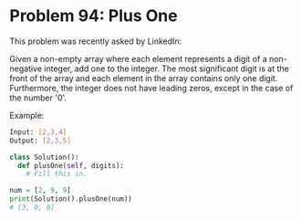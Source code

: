# Problem 94: Plus One

This problem was recently asked by LinkedIn:

Given a non-empty array where each element represents a digit of a non-negative integer, add one to the integer. The most significant digit is at the front of the array and each element in the array contains only one digit. Furthermore, the integer does not have leading zeros, except in the case of the number '0'.

Example: 

```bash
Input: [2,3,4]
Output: [2,3,5]
```

```python
class Solution():
  def plusOne(self, digits):
    # Fill this in.

num = [2, 9, 9]
print(Solution().plusOne(num))
# [3, 0, 0]
```
